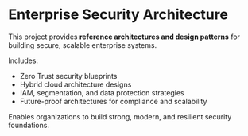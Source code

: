# Enterprise Security Architecture

This project provides **reference architectures and design patterns** for building secure, scalable enterprise systems.  

Includes:
- Zero Trust security blueprints  
- Hybrid cloud architecture designs  
- IAM, segmentation, and data protection strategies  
- Future-proof architectures for compliance and scalability  

Enables organizations to build strong, modern, and resilient security foundations.
